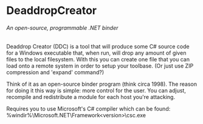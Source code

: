 ﻿# DeaddropCreator
###### _An open-source, programmable .NET binder_

Deaddrop Creator (DDC)  is a tool that will produce some C# source code for a Windows executable that, when run, will drop any amount of given files to the local filesystem.  With this you can create one file that you can load onto a remote system in order to setup your toolbase.  (Or just use ZIP  compression and 'expand' command?)

Think of it as an open-source binder program (think circa 1998). The reason for doing it this way is simple: more control for the user.  You can adjust, recompile and redistribute a module for each host you're attacking.

Requires you to use Microsoft's C# compiler which can be found: %windir%\Microsoft.NET\Framework\<version>\csc.exe